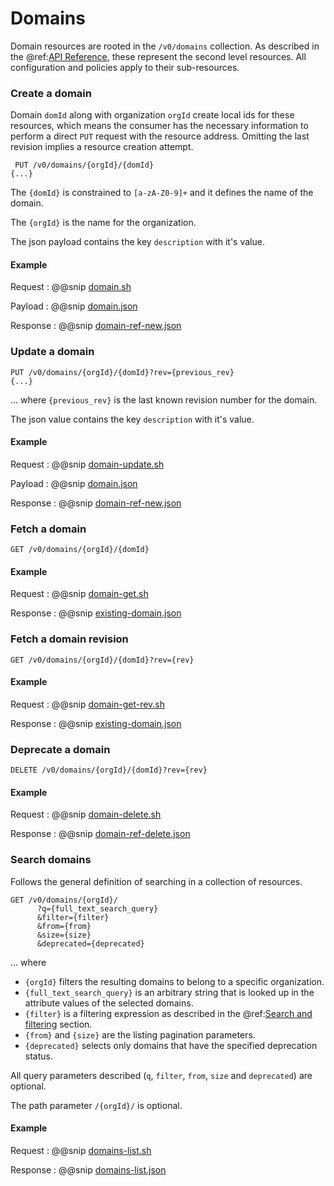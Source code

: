 # Domains

Domain resources are rooted in the `/v0/domains` collection.  As described in the
@ref:[API Reference](index.md), these represent the second level resources.  All configuration and policies apply to their
sub-resources.

### Create a domain

Domain `domId` along with organization `orgId` create local ids for these resources, which means the consumer has the necessary information to perform
a direct `PUT` request with the resource address.  Omitting the last revision implies a resource creation attempt.

```
 PUT /v0/domains/{orgId}/{domId} 
{...}
```

The `{domId}` is constrained to `[a-zA-Z0-9]+` and it defines the name of the domain.

The `{orgId}` is the name for the organization.

The json payload contains the key `description` with it's value.

#### Example
Request
:   @@snip [domain.sh](../assets/api-reference/domains/domain.sh)

Payload
:   @@snip [domain.json](../assets/api-reference/domains/domain.json)

Response
:   @@snip [domain-ref-new.json](../assets/api-reference/domains/domain-ref-new.json)

### Update a domain

```
PUT /v0/domains/{orgId}/{domId}?rev={previous_rev}
{...}
```
... where `{previous_rev}` is the last known revision number for the domain.

The json value contains the key `description` with it's value.

#### Example

Request
:   @@snip [domain-update.sh](../assets/api-reference/domains/domain-update.sh)

Payload
:   @@snip [domain.json](../assets/api-reference/domains/domain-update.json)

Response
:   @@snip [domain-ref-new.json](../assets/api-reference/domains/domain-ref.json)

### Fetch a domain

```
GET /v0/domains/{orgId}/{domId}
```
#### Example

Request
:   @@snip [domain-get.sh](../assets/api-reference/domains/domain-get.sh)

Response
:   @@snip [existing-domain.json](../assets/api-reference/domains/existing-domain.json)

### Fetch a domain revision

```
GET /v0/domains/{orgId}/{domId}?rev={rev}
```
#### Example

Request
:   @@snip [domain-get-rev.sh](../assets/api-reference/domains/domain-get-rev.sh)

Response
:   @@snip [existing-domain.json](../assets/api-reference/domains/existing-domain.json)


### Deprecate a domain

```
DELETE /v0/domains/{orgId}/{domId}?rev={rev}
```

#### Example

Request
:   @@snip [domain-delete.sh](../assets/api-reference/domains/domain-delete.sh)

Response
:   @@snip [domain-ref-delete.json](../assets/api-reference/domains/domain-ref-delete.json)

### Search domains

Follows the general definition of searching in a collection of resources.

```
GET /v0/domains/{orgId}/
      ?q={full_text_search_query}
      &filter={filter}
      &from={from}
      &size={size}
      &deprecated={deprecated}
```
... where 

* `{orgId}` filters the resulting domains to belong to a specific organization.
* `{full_text_search_query}` is an arbitrary string that is looked up in the attribute values of the selected domains.
* `{filter}` is a filtering expression as described in the @ref:[Search and filtering](operating-on-resources.md#search-and-filtering) section.  
* `{from}` and `{size}` are the listing pagination parameters.  
* `{deprecated}` selects only domains that have the specified deprecation status.

All query parameters described (`q`, `filter`, `from`, `size` and `deprecated`) are optional.

The path parameter `/{orgId}/` is optional.

#### Example

Request
:   @@snip [domains-list.sh](../assets/api-reference/domains/domain-list.sh)

Response
:   @@snip [domains-list.json](../assets/api-reference/domains/domain-list.json)
